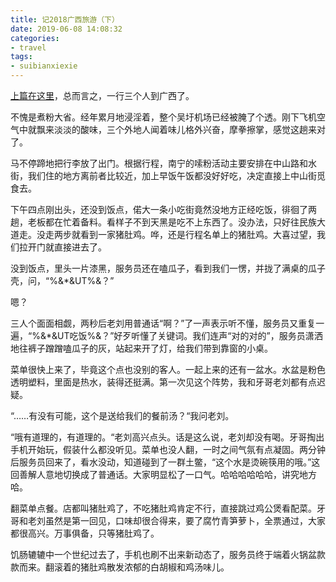 ```yaml
---
title: 记2018广西旅游（下）
date: 2019-06-08 14:08:32
categories:
- travel
tags:
- suibianxiexie
---
```



[上篇在这里](<https://www.douban.com/note/719568854/>)，总而言之，一行三个人到广西了。

不愧是煮粉大省。经年累月地浸淫着，整个吴圩机场已经被腌了个透。刚下飞机空气中就飘来淡淡的酸味，三个外地人闻着味儿格外兴奋，摩拳擦掌，感觉这趟来对了。

马不停蹄地把行李放了出门。根据行程，南宁的嗦粉活动主要安排在中山路和水街，我们住的地方离前者比较近，加上早饭午饭都没好好吃，决定直接上中山街觅食去。

下午四点刚出头，还没到饭点，偌大一条小吃街竟然没地方正经吃饭，徘徊了两趟，老板都在忙着备料。看样子不到天黑是吃不上东西了。没办法，只好往民族大道走。没走两步就看到一家猪肚鸡。哗，还是行程名单上的猪肚鸡。大喜过望，我们拉开门就直接进去了。

没到饭点，里头一片漆黑，服务员还在嗑瓜子，看到我们一愣，并拢了满桌的瓜子壳，问，“%&*&UT%&？”

嗯？

三人个面面相觑，两秒后老刘用普通话“啊？”了一声表示听不懂，服务员又重复一遍，“%&*&UT吃饭%&？”好歹听懂了关键词。我们连声“对的对的”，服务员潇洒地往裤子蹭蹭嗑瓜子的灰，站起来开了灯，给我们带到靠窗的小桌。

菜单很快上来了，毕竟这个点也没别的客人。一起上来的还有一盆水。水盆是粉色透明塑料，里面是热水，装得还挺满。第一次见这个阵势，我和牙哥老刘都有点迟疑。

“……有没有可能，这个是送给我们的餐前汤？“我问老刘。

“哦有道理的，有道理的。“老刘高兴点头。话是这么说，老刘却没有喝。牙哥掏出手机开始玩，假装什么都没听见。菜单也没人翻，一时之间气氛有点凝固。两分钟后服务员回来了，看水没动，知道碰到了一群土鳖，“这个水是烫碗筷用的哦。”这回善解人意地切换成了普通话。大家明显松了一口气。哈哈哈哈哈哈，讲究地方哈。

翻菜单点餐。店都叫猪肚鸡了，不吃猪肚鸡肯定不行，直接跳过鸡公煲看配菜。牙哥和老刘虽然是第一回见，口味却很合得来，要了腐竹青笋萝卜，全票通过，大家都很高兴。万事俱备，只等猪肚鸡了。

饥肠辘辘中一个世纪过去了，手机也刷不出来新动态了，服务员终于端着火锅盆款款而来。翻滚着的猪肚鸡散发浓郁的白胡椒和鸡汤味儿。
